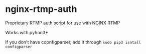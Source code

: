 # nginx-rtmp-auth
Proprietary RTMP auth script for use with NGINX RTMP

Works with pyhon3+

If you don't have copnfigparser, add it through `sudo pip3 isntall configparser`
